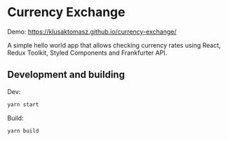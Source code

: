 # Currency Exchange
Demo: https://klusaktomasz.github.io/currency-exchange/

A simple hello world app that allows checking currency rates using React, Redux Toolkit, Styled Components and Frankfurter API.

## Development and building
Dev: 
```bash
yarn start
```

Build:
```bash
yarn build
```
